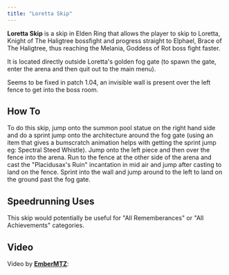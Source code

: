 ```yaml
---
title: "Loretta Skip"
---
```


**Loretta Skip** is a skip in Elden Ring that allows the player to skip to Loretta, Knight of The Haligtree bossfight and progress straight to Elphael, Brace of The Haligtree, thus reaching the Melania, Goddess of Rot boss fight faster.

It is located directly outside Loretta's golden fog gate (to spawn the gate, enter the arena and then quit out to the main menu).

Seems to be fixed in patch 1.04, an invisible wall is present over the left fence to get into the boss room.

## How To

To do this skip, jump onto the summon pool statue on the right hand side and do a sprint jump onto the architecture around the fog gate (using an item that gives a bumscratch animation helps with getting the sprint jump eg: Spectral Steed Whistle). Jump onto the left piece and then over the fence into the arena. Run to the fence at the other side of the arena and cast the "Placidusax's Ruin" incantation in mid air and jump after casting to land on the fence. Sprint into the wall and jump around to the left to land on the ground past the fog gate.

## Speedrunning Uses

This skip would potentially be useful for "All Rememberances" or "All Achievements" categories.

## Video

Video by **[EmberMTZ](//www.youtube.com/channel/UC76nK9ccMNtOE0EHqBGzkHQ/videos)**:

